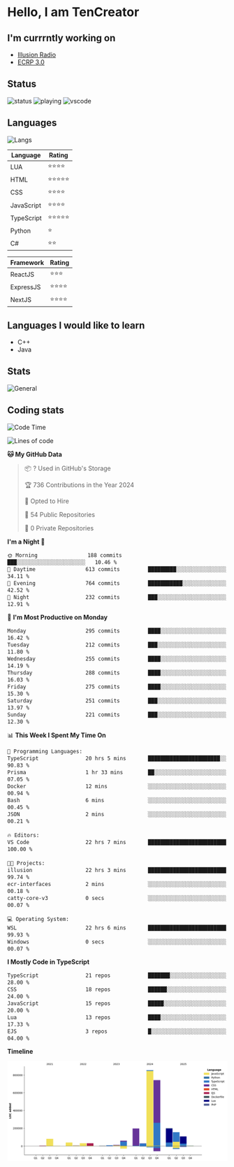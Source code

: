 # Hello, I am TenCreator

## I'm currrntly working on
- [Illusion Radio](https://illusionradio.co.uk/)
- [ECRP 3.0](http://github.com/Emerald-Coast-Roleplay/)

## Status
![status](https://api.statusbadges.me/badge/status/518334475038359555?simple=true&style=for-the-badge)
![playing](https://api.statusbadges.me/badge/playing/518334475038359555?style=for-the-badge)
![vscode](https://api.statusbadges.me/badge/vscode/518334475038359555?style=for-the-badge)

## Languages
![Langs](https://github-readme-stats.vercel.app/api/top-langs/?username=tencreator&layout=compact&theme=radical)


|Language|Rating|
|--------|------|
|LUA|⭐️⭐️⭐️⭐️|
|HTML|⭐️⭐️⭐️⭐️⭐️|
|CSS|⭐️⭐️⭐️⭐️|
|JavaScript|⭐️⭐️⭐️⭐️|
|TypeScript|⭐️⭐️⭐️⭐️⭐️|
|Python|⭐️|
|C#|⭐️⭐️ |

|Framework|Rating|
|--------|------|
|ReactJS|⭐️⭐️⭐|
|ExpressJS|⭐️⭐️⭐️⭐️|
|NextJS|⭐️⭐️⭐⭐️|

## Languages I would like to learn
- C++
- Java

## Stats
![General](https://github-readme-stats.vercel.app/api?username=tencreator&show_icons=true&theme=radical)

## Coding stats

<!--START_SECTION:waka-->
![Code Time](http://img.shields.io/badge/Code%20Time-341%20hrs%2042%20mins-blue)

![Lines of code](https://img.shields.io/badge/From%20Hello%20World%20I%27ve%20Written-1.9%20million%20lines%20of%20code-blue)

**🐱 My GitHub Data** 

> 📦 ? Used in GitHub's Storage 
 > 
> 🏆 736 Contributions in the Year 2024
 > 
> 💼 Opted to Hire
 > 
> 📜 54 Public Repositories 
 > 
> 🔑 0 Private Repositories 
 > 
**I'm a Night 🦉** 

```text
🌞 Morning                188 commits         ███░░░░░░░░░░░░░░░░░░░░░░   10.46 % 
🌆 Daytime                613 commits         █████████░░░░░░░░░░░░░░░░   34.11 % 
🌃 Evening                764 commits         ███████████░░░░░░░░░░░░░░   42.52 % 
🌙 Night                  232 commits         ███░░░░░░░░░░░░░░░░░░░░░░   12.91 % 
```
📅 **I'm Most Productive on Monday** 

```text
Monday                   295 commits         ████░░░░░░░░░░░░░░░░░░░░░   16.42 % 
Tuesday                  212 commits         ███░░░░░░░░░░░░░░░░░░░░░░   11.80 % 
Wednesday                255 commits         ████░░░░░░░░░░░░░░░░░░░░░   14.19 % 
Thursday                 288 commits         ████░░░░░░░░░░░░░░░░░░░░░   16.03 % 
Friday                   275 commits         ████░░░░░░░░░░░░░░░░░░░░░   15.30 % 
Saturday                 251 commits         ███░░░░░░░░░░░░░░░░░░░░░░   13.97 % 
Sunday                   221 commits         ███░░░░░░░░░░░░░░░░░░░░░░   12.30 % 
```


📊 **This Week I Spent My Time On** 

```text
💬 Programming Languages: 
TypeScript               20 hrs 5 mins       ███████████████████████░░   90.83 % 
Prisma                   1 hr 33 mins        ██░░░░░░░░░░░░░░░░░░░░░░░   07.05 % 
Docker                   12 mins             ░░░░░░░░░░░░░░░░░░░░░░░░░   00.94 % 
Bash                     6 mins              ░░░░░░░░░░░░░░░░░░░░░░░░░   00.45 % 
JSON                     2 mins              ░░░░░░░░░░░░░░░░░░░░░░░░░   00.21 % 

🔥 Editors: 
VS Code                  22 hrs 7 mins       █████████████████████████   100.00 % 

🐱‍💻 Projects: 
illusion                 22 hrs 3 mins       █████████████████████████   99.74 % 
ecr-interfaces           2 mins              ░░░░░░░░░░░░░░░░░░░░░░░░░   00.18 % 
catty-core-v3            0 secs              ░░░░░░░░░░░░░░░░░░░░░░░░░   00.07 % 

💻 Operating System: 
WSL                      22 hrs 6 mins       █████████████████████████   99.93 % 
Windows                  0 secs              ░░░░░░░░░░░░░░░░░░░░░░░░░   00.07 % 
```

**I Mostly Code in TypeScript** 

```text
TypeScript               21 repos            ███████░░░░░░░░░░░░░░░░░░   28.00 % 
CSS                      18 repos            ██████░░░░░░░░░░░░░░░░░░░   24.00 % 
JavaScript               15 repos            █████░░░░░░░░░░░░░░░░░░░░   20.00 % 
Lua                      13 repos            ████░░░░░░░░░░░░░░░░░░░░░   17.33 % 
EJS                      3 repos             █░░░░░░░░░░░░░░░░░░░░░░░░   04.00 % 
```



**Timeline**

![Lines of Code chart](https://raw.githubusercontent.com/tencreator/tencreator/main/assets/bar_graph.png)


<!--END_SECTION:waka-->
